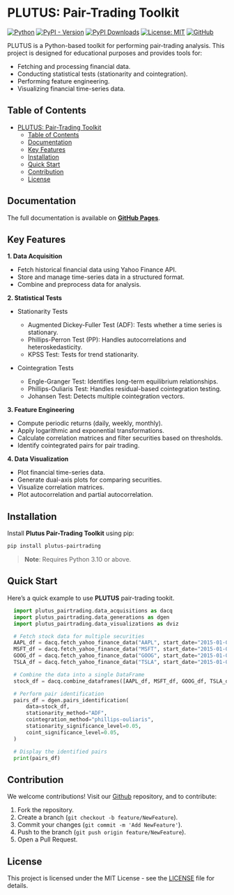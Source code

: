 # PLUTUS: Pair-Trading Toolkit

[![Python](https://img.shields.io/badge/Python-3.10%2B-darkcyan)](https://pypi.org/project/irene-sankey/)
[![PyPI - Version](https://img.shields.io/pypi/v/plutus-pairtrading?label=PyPI%20Version&color=green)](https://pypi.org/project/plutus-pairtrading/)
[![PyPI Downloads](https://static.pepy.tech/badge/plutus-pairtrading)](https://pepy.tech/projects/plutus-pairtrading)
[![License: MIT](https://img.shields.io/badge/License-MIT-orange.svg)](https://github.com/fox-techniques/plutus-pairtrading/blob/main/LICENSE)
[![GitHub](https://img.shields.io/badge/GitHub-plutus--pairtrading-181717?logo=github)](https://github.com/fox-techniques/plutus-pairtrading)

PLUTUS is a Python-based toolkit for performing pair-trading analysis. This project is designed for educational purposes and provides tools for:

- Fetching and processing financial data.
- Conducting statistical tests (stationarity and cointegration).
- Performing feature engineering.
- Visualizing financial time-series data.


## Table of Contents

- [PLUTUS: Pair-Trading Toolkit](#plutus-pair-trading-toolkit)
  - [Table of Contents](#table-of-contents)
  - [Documentation](#documentation)
  - [Key Features](#key-features)
  - [Installation](#installation)
  - [Quick Start](#quick-start)
  - [Contribution](#contribution)
  - [License](#license)
  
## Documentation

The full documentation is available on **[GitHub Pages](https://fox-techniques.github.io/plutus-pairtrading/)**.

## Key Features

**1. Data Acquisition**

   - Fetch historical financial data using Yahoo Finance API.
   - Store and manage time-series data in a structured format.
   - Combine and preprocess data for analysis.

**2. Statistical Tests**
   - Stationarity Tests

     - Augmented Dickey-Fuller Test (ADF): Tests whether a time series is stationary.
     - Phillips-Perron Test (PP): Handles autocorrelations and heteroskedasticity.
     - KPSS Test: Tests for trend stationarity.

   - Cointegration Tests

       - Engle-Granger Test: Identifies long-term equilibrium relationships.
       - Phillips-Ouliaris Test: Handles residual-based cointegration testing.
       - Johansen Test: Detects multiple cointegration vectors.

**3. Feature Engineering**

  - Compute periodic returns (daily, weekly, monthly).
  - Apply logarithmic and exponential transformations.
  - Calculate correlation matrices and filter securities based on thresholds.
  - Identify cointegrated pairs for pair trading.

**4. Data Visualization**

  - Plot financial time-series data.
  - Generate dual-axis plots for comparing securities.
  - Visualize correlation matrices.
  - Plot autocorrelation and partial autocorrelation.


## Installation

Install **Plutus Pair-Trading Toolkit** using pip:

```bash
pip install plutus-pairtrading
```

> **Note**: Requires Python 3.10 or above.


## Quick Start

Here’s a quick example to use **PLUTUS** pair-trading tookit.

```python
  import plutus_pairtrading.data_acquisitions as dacq
  import plutus_pairtrading.data_generations as dgen
  import plutus_pairtrading.data_visualizations as dviz

  # Fetch stock data for multiple securities
  AAPL_df = dacq.fetch_yahoo_finance_data("AAPL", start_date="2015-01-01", end_date="2021-01-01")
  MSFT_df = dacq.fetch_yahoo_finance_data("MSFT", start_date="2015-01-01", end_date="2021-01-01")
  GOOG_df = dacq.fetch_yahoo_finance_data("GOOG", start_date="2015-01-01", end_date="2021-01-01")
  TSLA_df = dacq.fetch_yahoo_finance_data("TSLA", start_date="2015-01-01", end_date="2021-01-01")

  # Combine the data into a single DataFrame
  stock_df = dacq.combine_dataframes([AAPL_df, MSFT_df, GOOG_df, TSLA_df])

  # Perform pair identification
  pairs_df = dgen.pairs_identification(
      data=stock_df,
      stationarity_method="ADF",
      cointegration_method="phillips-ouliaris",
      stationarity_significance_level=0.05,
      coint_significance_level=0.05,
  )

  # Display the identified pairs
  print(pairs_df)
```

## Contribution

We welcome contributions! Visit our [Github](https://github.com/fox-techniques/plutus-pairtrading) repository, and to contribute:

1. Fork the repository.
2. Create a branch (`git checkout -b feature/NewFeature`).
3. Commit your changes (`git commit -m 'Add NewFeature'`).
4. Push to the branch (`git push origin feature/NewFeature`).
5. Open a Pull Request.


## License

This project is licensed under the MIT License - see the [LICENSE](https://github.com/fox-techniques/plutus-pairtrading/blob/main/LICENSE) file for details.
